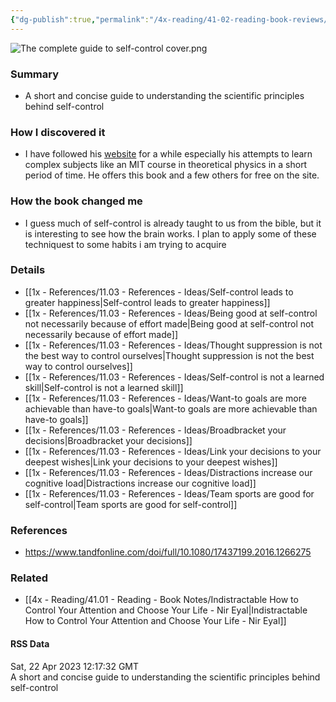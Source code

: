 ```yaml
---
{"dg-publish":true,"permalink":"/4x-reading/41-02-reading-book-reviews/the-complete-guide-to-self-control-scott-h-young-jakub-jilek/","title":"The Complete Guide to Self-Control - Scott H Young Jakub Jilek","dgShowBacklinks":false}
---
```



![The complete guide to self-control cover.png](/img/user/4x%20-%20Reading/41.02%20-%20Reading%20-%20Book%20reviews/The%20complete%20guide%20to%20self-control%20cover.png)
### Summary
- A short and concise guide to understanding the scientific principles behind self-control

### How I discovered it
- I have followed his [website](https://scotthyoung.com) for a while especially his attempts to learn complex subjects like an MIT course in theoretical physics in a short period of time. He offers this book and a few others for free on the site.

### How the book changed me
- I guess much of self-control is already taught to us from the bible, but it is interesting to see how the brain works. I plan to apply some of these techniquest to some habits i am trying to acquire

### Details
- [[1x - References/11.03 - References - Ideas/Self-control leads to greater happiness\|Self-control leads to greater happiness]]
- [[1x - References/11.03 - References - Ideas/Being good at self-control not necessarily because of effort made\|Being good at self-control not necessarily because of effort made]]
- [[1x - References/11.03 - References - Ideas/Thought suppression is not the best way to control ourselves\|Thought suppression is not the best way to control ourselves]]
- [[1x - References/11.03 - References - Ideas/Self-control is not a learned skill\|Self-control is not a learned skill]]
- [[1x - References/11.03 - References - Ideas/Want-to goals are more achievable than have-to goals\|Want-to goals are more achievable than have-to goals]]
- [[1x - References/11.03 - References - Ideas/Broadbracket your decisions\|Broadbracket your decisions]]
- [[1x - References/11.03 - References - Ideas/Link your decisions to your deepest wishes\|Link your decisions to your deepest wishes]]
- [[1x - References/11.03 - References - Ideas/Distractions increase our cognitive load\|Distractions increase our cognitive load]]
- [[1x - References/11.03 - References - Ideas/Team sports are good for self-control\|Team sports are good for self-control]]

### References
- https://www.tandfonline.com/doi/full/10.1080/17437199.2016.1266275

### Related
- [[4x - Reading/41.01 - Reading - Book Notes/Indistractable How to Control Your Attention and Choose Your Life - Nir Eyal\|Indistractable How to Control Your Attention and Choose Your Life - Nir Eyal]]

#### RSS Data
<div class='date'>Sat, 22 Apr 2023 12:17:32 GMT</div>
<div class='description'> A short and concise guide to understanding the scientific principles behind self-control </div>
